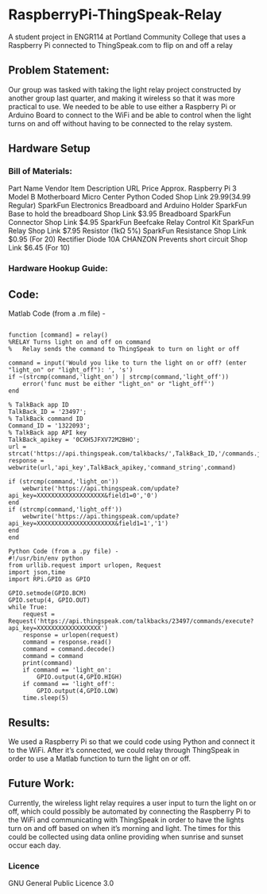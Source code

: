 # RaspberryPi-ThingSpeak-Relay
A student project in ENGR114 at Portland Community College that uses a Raspberry Pi connected to ThingSpeak.com to flip on and off a relay

## Problem Statement: 

Our group was tasked with taking the light relay project constructed by another group last quarter, and making it wireless so that it was more practical to use. We needed to be able to use either a Raspberry Pi or Arduino Board to connect to the WiFi and be able to control when the light turns on and off without having to be connected to the relay system.

## Hardware Setup

### Bill of Materials:

Part Name
Vendor
Item Description
URL
Price Approx.
Raspberry Pi 3 Model B Motherboard
Micro Center
Python Coded
Shop Link
$29.99
($34.99 Regular)
SparkFun Electronics Breadboard and Arduino Holder
SparkFun
Base to hold the breadboard
Shop Link
$3.95
Breadboard
SparkFun
Connector
Shop Link
$4.95
SparkFun Beefcake Relay Control Kit
SparkFun
Relay
Shop Link
$7.95
Resistor (1kΩ 5%)
SparkFun
Resistance
Shop Link
$0.95 (For 20)
Rectifier Diode 10A
CHANZON
Prevents short circuit
Shop Link
$6.45 (For 10)

### Hardware Hookup Guide:


## Code: 

Matlab Code (from a .m file) - 

```

function [command] = relay()
%RELAY Turns light on and off on command
%   Relay sends the command to ThingSpeak to turn on light or off

command = input('Would you like to turn the light on or off? (enter "light_on" or "light_off"): ', 's')
if ~(strcmp(command,'light_on') | strcmp(command,'light_off'))
    error('func must be either "light_on" or "light_off"')  
end

% TalkBack app ID
TalkBack_ID = '23497'; 
% TalkBack command ID
Command_ID = '1322093'; 
% TalkBack app API key
TalkBack_apikey = '0CXH5JFXV72M2BHO'; 
url =  strcat('https://api.thingspeak.com/talkbacks/',TalkBack_ID,'/commands.json');
response = webwrite(url,'api_key',TalkBack_apikey,'command_string',command)

if (strcmp(command,'light_on'))
    webwrite('https://api.thingspeak.com/update?api_key=XXXXXXXXXXXXXXXXXXX&field1=0','0')
end
if (strcmp(command,'light_off'))
    webwrite('https://api.thingspeak.com/update?api_key=XXXXXXXXXXXXXXXXXXXXXX&field1=1','1')
end
end

Python Code (from a .py file) - 
#!/usr/bin/env python
from urllib.request import urlopen, Request
import json,time
import RPi.GPIO as GPIO

GPIO.setmode(GPIO.BCM)
GPIO.setup(4, GPIO.OUT)
while True:
    request = Request('https://api.thingspeak.com/talkbacks/23497/commands/execute?api_key=XXXXXXXXXXXXXXXXXX')
    response = urlopen(request)
    command = response.read()
    command = command.decode()
    command = command
    print(command)
    if command == 'light_on':
        GPIO.output(4,GPIO.HIGH)
    if command == 'light_off':
        GPIO.output(4,GPIO.LOW)
    time.sleep(5)  
```

## Results:

We used a Raspberry Pi so that we could code using Python and connect it to the WiFi. After it’s connected, we could relay through ThingSpeak in order to use a Matlab function to turn the light on or off. 




## Future Work:

Currently, the wireless light relay requires a user input to turn the light on or off, which could possibly be automated by connecting the Raspberry Pi to the WiFi and communicating with ThingSpeak in order to have the lights turn on and off based on when it’s morning and light. The times for this could be collected using data online providing when sunrise and sunset occur each day.

### Licence

GNU General Public Licence 3.0
